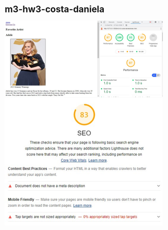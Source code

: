 # m3-hw3-costa-daniela
   <img src="Photos/WebsiteLighthousePt.1.jpg" alt="Screenshot of Lighthouse Report"></figure>
   <img src="Photos/SEOLighthousePt.2.jpg" alt="Screenshot of SEO Report In Detail"></figure>
